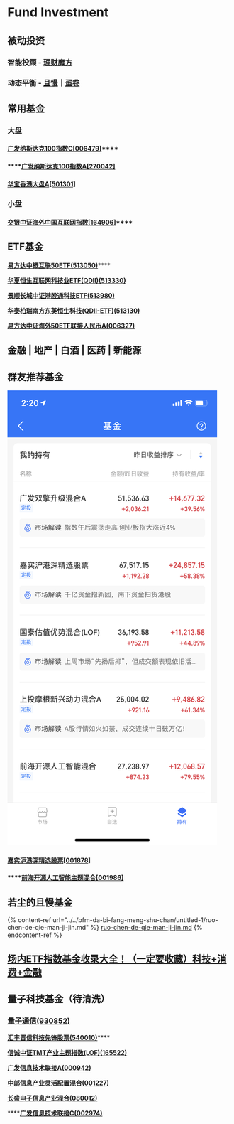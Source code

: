 # Fund Investment

## 被动投资

### 智能投顾 - [理财魔方](https://www.licaimofang.com/)

### 动态平衡 - [且慢](https://qieman.com/)｜[蛋卷](https://danjuanapp.com/)

## 常用基金

### 大盘

#### [**广发纳斯达克100指数C\[006479\]**](http://fund.eastmoney.com/006479.html)\*\*\*\*

#### \*\*\*\*[广发纳斯达克100指数A\[270042\]](http://fund.eastmoney.com/270042.html)

#### [**华宝香港大盘A\[501301\]**](http://fund.eastmoney.com/501301.html)

### 小盘

#### [**交银中证海外中国互联网指数\[164906\]**](http://fund.eastmoney.com/164906.html)\*\*\*\*

## **ETF基金**

[**易方达中概互联50ETF(513050)**](http://fund.eastmoney.com/513050.html)\*\*\*\*

[**华夏恒生互联网科技业ETF(QDII)(513330)**](https://fund.eastmoney.com/513330.html)

[**景顺长城中证港股通科技ETF(513980)**](https://fund.eastmoney.com/513980.html)

[**华泰柏瑞南方东英恒生科技(QDII-ETF)(513130)**](http://fund.eastmoney.com/513130.html)

[**易方达中证海外50ETF联接人民币A(006327)**](https://fund.eastmoney.com/006327.html)

## **金融 | 地产 | 白酒 | 医药 | 新能源**

## 群友推荐基金

![](../../.gitbook/assets/2836D1DD67FB0FB86288F409A551E21E.png)

#### [**嘉实沪港深精选股票\[001878\]**](http://fund.eastmoney.com/001878.html)

#### \*\*\*\*[前海开源人工智能主题混合\[001986\]](http://fund.eastmoney.com/001986.html)

## 若尘的且慢基金

{% content-ref url="../../bfm-da-bi-fang-meng-shu-chan/untitled-1/ruo-chen-de-qie-man-ji-jin.md" %}
[ruo-chen-de-qie-man-ji-jin.md](../../bfm-da-bi-fang-meng-shu-chan/untitled-1/ruo-chen-de-qie-man-ji-jin.md)
{% endcontent-ref %}

## [场内ETF指数基金收录大全！（一定要收藏）科技+消费+金融](https://xueqiu.com/6367307975/187393897)

## **量子科技基金（待清洗）**

### [**量子通信(930852)**](http://quote.eastmoney.com/zz/2.930852.html)

[**汇丰晋信科技先锋股票(540010)**](https://fund.eastmoney.com/540010.html)\*\*\*\*

[**信诚中证TMT产业主题指数(LOF)(165522)**](http://fund.eastmoney.com/165522.html)

[**广发信息技术联接A(000942)**](https://fund.eastmoney.com/000942.html)

[**中邮信息产业灵活配置混合(001227)**](https://fund.eastmoney.com/001227.html)

[**长盛电子信息产业混合(080012)**](https://fund.eastmoney.com/080012.html)

\*\*\*\*[**广发信息技术联接C(002974)**](https://fund.eastmoney.com/002974.html)
